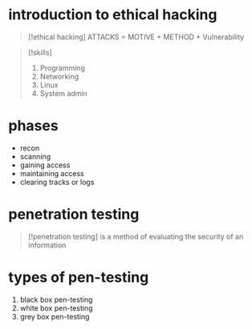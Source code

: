 # introduction to ethical hacking 

> [!ethical hacking]
> ATTACKS = MOTIVE + METHOD + Vulnerability

> [!skills]
> 1. Programming
> 2. Networking
> 3. Linux
> 4. System admin

# phases
* recon
* scanning
* gaining access
* maintaining access 
* clearing tracks or logs

# penetration testing 

> [!penetration testing]
> is a method of evaluating the security of an information

# types of pen-testing 
  1. black box pen-testing
  2. white box pen-testing
  3. grey box pen-testing

